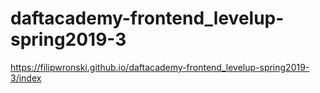 # daftacademy-frontend_levelup-spring2019-3
https://filipwronski.github.io/daftacademy-frontend_levelup-spring2019-3/index
